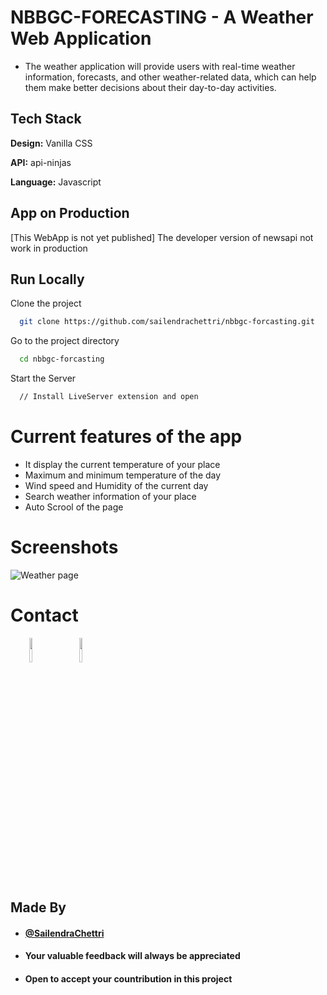
# NBBGC-FORECASTING - A Weather Web Application

- The weather application will provide users with real-time weather information, forecasts, and other
weather-related data, which can help them make better decisions about their day-to-day activities.

## Tech Stack

**Design:** Vanilla CSS

**API:** api-ninjas

**Language:** Javascript
  
## App on Production

[This WebApp is not yet published]
The developer version of newsapi not work in production

## Run Locally

Clone the project

```bash
  git clone https://github.com/sailendrachettri/nbbgc-forcasting.git
```

Go to the project directory

```bash 
  cd nbbgc-forcasting
```

Start the Server

```bash
  // Install LiveServer extension and open
```

# Current features of the app
- It display the current temperature of your place
- Maximum and minimum temperature of the day
- Wind speed and Humidity of the current day
- Search weather information of your place
- Auto Scrool of the page

# Screenshots
<p><img src="https://drive.google.com/uc?export=view&id=1a3Bgp5Jfg3w8PjCLyu2s2F6H_9UOYduc" alt="Weather page"></p>

# Contact
<p><span style="margin-right: 30px;"></span><a href="https://www.linkedin.com/in/sailendrachettri/"><img target="_blank" src="https://cdn.jsdelivr.net/gh/devicons/devicon/icons/linkedin/linkedin-original.svg" style="width: 10%;"></a><span style="margin-right: 30px;"></span><a href="https://github.com/sailendrachettri/"><img target="_blank" src="https://cdn.jsdelivr.net/gh/devicons/devicon/icons/github/github-original.svg" style="width: 10%;"></a></p>


## Made By
- #### [@SailendraChettri](https://instagram.com/01_sailendra)
- #### Your valuable feedback will always be appreciated
- #### Open to accept your countribution in this project